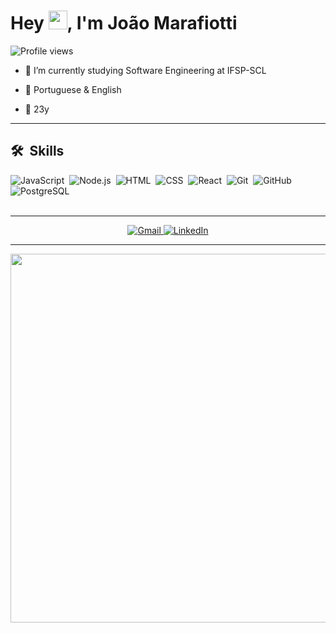 <h1 align="left">Hey <img src="https://raw.githubusercontent.com/kaueMarques/kaueMarques/master/hi.gif" height="30px">, I'm João Marafiotti</h1>
<p align="left"> <img src="https://komarev.com/ghpvc/?username=joaomarafiotti&color=yellow" alt="Profile views" /> </p>

- 🌱 I’m currently studying Software Engineering at IFSP-SCL
  
- 💬 Portuguese & English

- 🌟 23y

---------

## 🛠 &nbsp;Skills

![JavaScript](https://img.shields.io/badge/-JavaScript-05122A?style=flat&logo=javascript)&nbsp;
![Node.js](https://img.shields.io/badge/-Node.js-05122A?style=flat&logo=node.js)&nbsp;
![HTML](https://img.shields.io/badge/-HTML-05122A?style=flat&logo=HTML5)&nbsp;
![CSS](https://img.shields.io/badge/-CSS-05122A?style=flat&logo=CSS3&logoColor=1572B6)&nbsp;
![React](https://img.shields.io/badge/-React-05122A?style=flat&logo=react)&nbsp;
![Git](https://img.shields.io/badge/-Git-05122A?style=flat&logo=git)&nbsp;
![GitHub](https://img.shields.io/badge/-GitHub-05122A?style=flat&logo=github)&nbsp;
![PostgreSQL](https://img.shields.io/badge/-PostgreSQL-05122A?style=flat&logo=postgresql)&nbsp;
<br><br>


---------

<div align="center">  
  <a href="mailto:joao.marafiotti@gmail.com" target="_blank">
    <img src="https://img.shields.io/badge/Gmail-D14836?style=for-the-badge&logo=gmail&logoColor=white" alt="Gmail">
  </a>
  <a href="https://www.linkedin.com/in/joao-pedro-piccino-marafiotti-395ba82a1/" target="_blank">
    <img src="https://img.shields.io/badge/LinkedIn-0A66C2?style=for-the-badge&logo=linkedin&logoColor=white" alt="LinkedIn">
  </a>
</div>

----

<img align="right" height="590em" src="https://raw.githubusercontent.com/gist/joaomarafiotti/578d8cbcad4b107cbb2d13dc8d8c1284/raw/cd67684205db26238fb4407e168c92022ea8a933/githubcard.svg"/>
